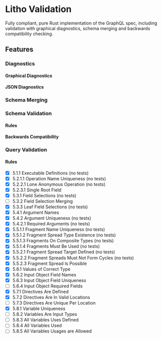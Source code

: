 # Litho Validation

Fully compliant, pure Rust implementation of the GraphQL spec, including
validation with graphical diagnostics, schema merging and backwards
compatibility checking.

## Features

### Diagnostics

#### Graphical Diagnostics

#### JSON Diagnostics

### Schema Merging

### Schema Validation

#### Rules

#### Backwards Compatibility

### Query Validation

#### Rules

- [x] 5.1.1 Executable Definitions (no tests)
- [x] 5.2.1.1 Operation Name Uniqueness (no tests)
- [x] 5.2.2.1 Lone Anonymous Operation (no tests)
- [x] 5.2.3.1 Single Root Field
- [x] 5.3.1 Field Selections (no tests)
- [ ] 5.3.2 Field Selection Merging
- [x] 5.3.3 Leaf Field Selections (no tests)
- [x] 5.4.1 Argument Names
- [x] 5.4.2 Argument Uniqueness (no tests)
- [x] 5.4.2.1 Required Arguments (no tests)
- [x] 5.5.1.1 Fragment Name Uniqueness (no tests)
- [x] 5.5.1.2 Fragment Spread Type Existence (no tests)
- [x] 5.5.1.3 Fragments On Composite Types (no tests)
- [x] 5.5.1.4 Fragments Must Be Used (no tests)
- [x] 5.5.2.1 Fragment Spread Target Defined (no tests)
- [x] 5.5.2.2 Fragment Spreads Must Not Form Cycles (no tests)
- [x] 5.5.2.3 Fragment Spread Is Possible
- [x] 5.6.1 Values of Correct Type
- [x] 5.6.2 Input Object Field Names
- [x] 5.6.3 Input Object Field Uniqueness
- [ ] 5.6.4 Input Object Required Fields
- [x] 5.7.1 Directives Are Defined
- [x] 5.7.2 Directives Are In Valid Locations
- [ ] 5.7.3 Directives Are Unique Per Location
- [x] 5.8.1 Variable Uniqueness
- [ ] 5.8.2 Variables Are Input Types
- [ ] 5.8.3 All Variables Uses Defined
- [ ] 5.8.4 All Variables Used
- [ ] 5.8.5 All Variables Usages are Allowed
